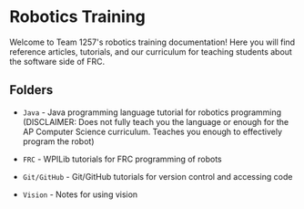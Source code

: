 # Robotics Training

Welcome to Team 1257's robotics training documentation! Here you will find reference articles, tutorials, and our curriculum for teaching students about the software side of FRC.

## Folders

- `Java` - Java programming language tutorial for robotics programming (DISCLAIMER: Does not fully teach you the language or enough for the AP Computer Science curriculum. Teaches you enough to effectively program the robot)

- `FRC` - WPILib tutorials for FRC programming of robots

- `Git/GitHub` - Git/GitHub tutorials for version control and accessing code

- `Vision` - Notes for using vision


